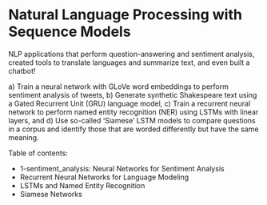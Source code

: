# Natural Language Processing with Sequence Models

NLP applications that perform question-answering and sentiment analysis, created tools to translate languages and summarize text, and even built a chatbot!

a) Train a neural network with GLoVe word embeddings to perform sentiment analysis of tweets,
b) Generate synthetic Shakespeare text using a Gated Recurrent Unit (GRU) language model,
c) Train a recurrent neural network to perform named entity recognition (NER) using LSTMs with linear layers, and 
d) Use so-called ‘Siamese’ LSTM models to compare questions in a corpus and identify those that are worded differently but have the same meaning. 

Table of contents:
- 1-sentiment_analysis: Neural Networks for Sentiment Analysis
- Recurrent Neural Networks for Language Modeling
- LSTMs and Named Entity Recognition
- Siamese Networks



